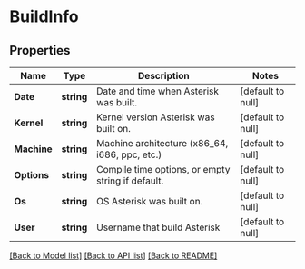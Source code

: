 # BuildInfo

## Properties
Name | Type | Description | Notes
------------ | ------------- | ------------- | -------------
**Date** | **string** | Date and time when Asterisk was built. | [default to null]
**Kernel** | **string** | Kernel version Asterisk was built on. | [default to null]
**Machine** | **string** | Machine architecture (x86_64, i686, ppc, etc.) | [default to null]
**Options** | **string** | Compile time options, or empty string if default. | [default to null]
**Os** | **string** | OS Asterisk was built on. | [default to null]
**User** | **string** | Username that build Asterisk | [default to null]

[[Back to Model list]](../README.md#documentation-for-models) [[Back to API list]](../README.md#documentation-for-api-endpoints) [[Back to README]](../README.md)


